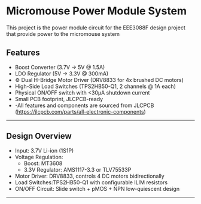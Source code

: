# Micromouse Power Module System

This project is the power module circuit for the EEE3088F design project that provide power to the micromouse system

## Features

-  Boost Converter (3.7V → 5V @ 1.5A)
-  LDO Regulator (5V → 3.3V @ 300mA)
- ⚙ Dual H-Bridge Motor Driver (DRV8833 for 4x brushed DC motors)
-  High-Side Load Switches (TPS2HB50-Q1, 2 channels @ 1A each)
-  Physical ON/OFF switch with <30µA shutdown current
-  Small PCB footprint, JLCPCB-ready
-  -All features and components are sourced from JLCPCB (https://jlcpcb.com/parts/all-electronic-components) 

---

##  Design Overview

- Input: 3.7V Li-ion (1S1P)
- Voltage Regulation:
  - Boost: MT3608
  - 3.3V Regulator: AMS1117-3.3 or TLV75533P
- Motor Driver: DRV8833, controls 4 DC motors bidirectionally
- Load Switches:TPS2HB50-Q1 with configurable ILIM resistors
- ON/OFF Circuit: Slide switch + pMOS + NPN low-quiescent design

---



